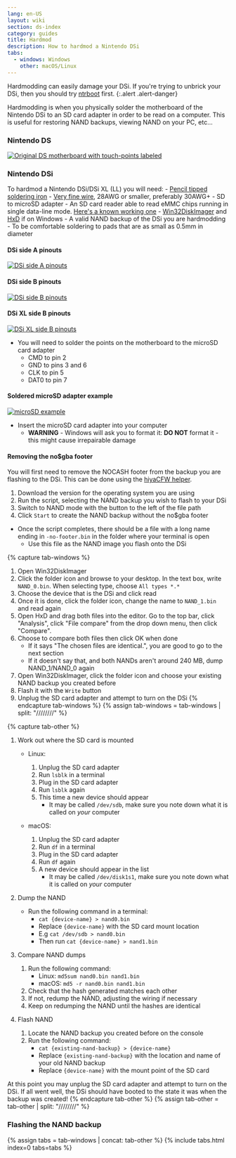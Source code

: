 ```yaml
---
lang: en-US
layout: wiki
section: ds-index
category: guides
title: Hardmod
description: How to hardmod a Nintendo DSi
tabs:
  - windows: Windows
    other: macOS/Linux
---
```


Hardmodding can easily damage your DSi. If you're trying to unbrick your DSi, then you should try [ntrboot](ntrboot) first.
{:.alert .alert-danger}

Hardmodding is when you physically solder the motherboard of the Nintendo DSi to an SD card adapter in order to be read on a computer. This is useful for restoring NAND backups, viewing NAND on your PC, etc...

### Nintendo DS
[![Original DS motherboard with touch-points labeled](/assets/images/ds-hardmod/mobo_pinout.png)](/assets/images/ds-hardmod/mobo_pinout.png)

### Nintendo DSi

To hardmod a Nintendo DSi/DSi XL (LL) you will need:
    - [Pencil tipped soldering iron](https://www.amazon.com/dp/B01N4571Q6)
    - [Very fine wire](https://www.amazon.com/dp/B01MXGNTA4), 28AWG or smaller, preferably 30AWG+
    - SD to microSD adapter
    - An SD card reader able to read eMMC chips running in single data-line mode. [Here's a known working one](https://www.amazon.com/dp/B006T9B6R2)
    - [Win32DiskImager](https://sourceforge.net/projects/win32diskimager/) and [HxD](https://mh-nexus.de/en/downloads.php?product=HxD20) if on Windows
    - A valid NAND backup of the DSi you are hardmodding
    - To be comfortable soldering to pads that are as small as 0.5mm in diameter

#### DSi side A pinouts
[![DSi side A pinouts](/assets/images/dsi-hardmod/side_a.jpg)](/assets/images/dsi-hardmod/side_a.jpg)
#### DSi side B pinouts
[![DSi side B pinouts](/assets/images/dsi-hardmod/side_b.png)](/assets/images/dsi-hardmod/side_b.png)
#### DSi XL side B pinouts
[![DSi XL side B pinouts](/assets/images/dsi-hardmod/dsi_xl_side_b.png)](/assets/images/dsi-hardmod/dsi_xl_side_b.png)

- You will need to solder the points on the motherboard to the microSD card adapter
    - CMD to pin 2
    - GND to pins 3 and 6
    - CLK to pin 5
    - DAT0 to pin 7

#### Soldered microSD adapter example
[![microSD example](/assets/images/dsi-hardmod/sd.jpg)](/assets/images/dsi-hardmod/sd.jpg)

- Insert the microSD card adapter into your computer
    - **WARNING** - Windows will ask you to format it: **DO NOT** format it - this might cause irrepairable damage

#### Removing the no$gba footer
You will first need to remove the NOCASH footer from the backup you are flashing to the DSi. This can be done using the [hiyaCFW helper](https://github.com/mondul/HiyaCFW-Helper/releases/latest).

1. Download the version for the operating system you are using
1. Run the script, selecting the NAND backup you wish to flash to your DSi
1. Switch to NAND mode with the button to the left of the file path
1. Click `Start` to create the NAND backup without the no$gba footer

- Once the script completes, there should be a file with a long name ending in `-no-footer.bin` in the folder where your terminal is open
    - Use this file as the NAND image you flash onto the DSi

{% capture tab-windows %}
1. Open Win32DiskImager
1. Click the folder icon and browse to your desktop. In the text box, write `NAND_0.bin`. When selecting type, choose `All types *.*`
1. Choose the device that is the DSi and click read
1. Once it is done, click the folder icon, change the name to `NAND_1.bin` and read again
1. Open HxD and drag both files into the editor. Go to the top bar, click "Analysis", click "File compare" from the drop down menu, then click "Compare".
1. Choose to compare both files then click OK when done
    - If it says "The chosen files are identical.", you are good to go to the next section
    - If it doesn't say that, and both NANDs aren't around 240 MB, dump NAND_1/NAND_0 again
1. Open Win32DiskImager, click the folder icon and choose your existing NAND backup you created before
1. Flash it with the `Write` button
1. Unplug the SD card adapter and attempt to turn on the DSi
{% endcapture tab-windows %}
{% assign tab-windows = tab-windows | split: "////////" %}


{% capture tab-other %}
1. Work out where the SD card is mounted
    - Linux:
        1. Unplug the SD card adapter
        1. Run `lsblk` in a terminal
        1. Plug in the SD card adapter
        1. Run `lsblk` again
        1. This time a new device should appear
            - It may be called `/dev/sdb`, make sure you note down what it is called on *your* computer

    - macOS:
        1. Unplug the SD card adapter
        1. Run `df` in a terminal
        1. Plug in the SD card adapter
        1. Run `df` again
        1. A new device should appear in the list
            - It may be called `/dev/disk1s1`, make sure you note down what it is called on *your* computer

1. Dump the NAND
    - Run the following command in a terminal:
        - `cat {device-name} > nand0.bin`
        - Replace `{device-name}` with the SD card mount location
        - E.g `cat /dev/sdb > nand0.bin`
        - Then run `cat {device-name} > nand1.bin`


1. Compare NAND dumps
    1. Run the following command:
        - Linux: `md5sum nand0.bin nand1.bin`
        - macOS: `md5 -r nand0.bin nand1.bin`
    1. Check that the hash generated matches each other
    1. If not, redump the NAND, adjusting the wiring if necessary
    1. Keep on redumping the NAND until the hashes are identical

1. Flash NAND
    1. Locate the NAND backup you created before on the console
    1. Run the following command:
        - `cat {existing-nand-backup} > {device-name}`
        - Replace `{existing-nand-backup}` with the location and name of your old NAND backup
        - Replace `{device-name}` with the mount point of the SD card

At this point you may unplug the SD card adapter and attempt to turn on the DSi.
If all went well, the DSi should have booted to the state it was when the backup was created!
{% endcapture tab-other %}
{% assign tab-other = tab-other | split: "////////" %}

### Flashing the NAND backup
{% assign tabs = tab-windows | concat: tab-other %}
{% include tabs.html index=0 tabs=tabs %}
